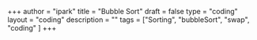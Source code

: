 +++
author = "ipark"
title = "Bubble Sort"
draft =  false
type = "coding"
layout = "coding"
description = ""
tags = ["Sorting", "bubbleSort", "swap", "coding"
]
+++

<script src="https://gist.github.com/ipark-CS/f3d3252d9054edbb2fc4d8cadaacff98.js"></script>

